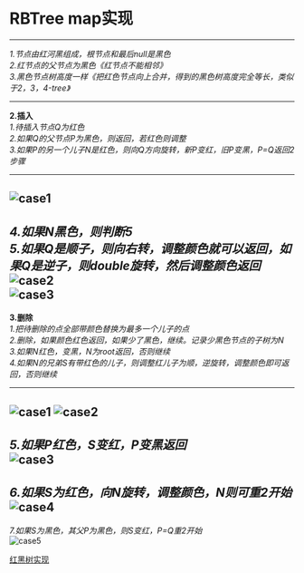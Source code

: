 # RBTree map实现
---
*1.节点由红河黑组成，根节点和最后null是黑色*  
*2.红节点的父节点为黑色《红节点不能相邻》*  
*3.黑色节点树高度一样《把红色节点向上合并，得到的黑色树高度完全等长，类似于2，3，4-tree》*  

---  

**2.插入**  
*1.待插入节点Q为红色*  
*2.如果Q的父节点P为黑色，则返回，若红色则调整*  
*3.如果P的另一个儿子N是红色，则向Q方向旋转，新P变红，旧P变黑，P=Q返回2步骤*  

---
![case1](https://upload.wikimedia.org/wikipedia/commons/thumb/d/d6/Red-black_tree_insert_case_3.svg/400px-Red-black_tree_insert_case_3.svg.png)  
---
*4.如果N黑色，则判断5*   
*5.如果Q是顺子，则向右转，调整颜色就可以返回，如果Q是逆子，则double旋转，然后调整颜色返回*   
![case2](https://upload.wikimedia.org/wikipedia/commons/thumb/8/89/Red-black_tree_insert_case_4.svg/400px-Red-black_tree_insert_case_4.svg.png)  
![case3](https://upload.wikimedia.org/wikipedia/commons/thumb/d/dc/Red-black_tree_insert_case_5.svg/400px-Red-black_tree_insert_case_5.svg.png)
---  

**3.删除**  
*1.把待删除的点全部带颜色替换为最多一个儿子的点*  
*2.删除，如果颜色红色返回，如果少了黑色，继续。记录少黑色节点的子树为N*    
*3.如果N红色，变黑，N为root返回，否则继续*  
*4.如果N的兄弟S有带红色的儿子，则调整红儿子为顺，逆旋转，调整颜色即可返回，否则继续*  

---
![case1](https://upload.wikimedia.org/wikipedia/commons/thumb/9/99/Red-black_tree_delete_case_6_as_svg.svg/337px-Red-black_tree_delete_case_6_as_svg.svg.png)
![case2](https://upload.wikimedia.org/wikipedia/commons/thumb/3/36/Red-black_tree_delete_case_5_as_svg.svg/243px-Red-black_tree_delete_case_5_as_svg.svg.png)  
---
*5.如果P红色，S变红，P变黑返回*  
![case3](https://upload.wikimedia.org/wikipedia/commons/thumb/3/3d/Red-black_tree_delete_case_4_as_svg.svg/337px-Red-black_tree_delete_case_4_as_svg.svg.png)  
---
*6.如果S为红色，向N旋转，调整颜色，N则可重2开始*  
![case4](https://upload.wikimedia.org/wikipedia/commons/thumb/5/5c/Red-black_tree_delete_case_2_as_svg.svg/337px-Red-black_tree_delete_case_2_as_svg.svg.png)  
---
*7.如果S为黑色，其父P为黑色，则S变红，P=Q重2开始*   
![case5](https://upload.wikimedia.org/wikipedia/commons/thumb/a/a0/Red-black_tree_delete_case_3_as_svg.svg/337px-Red-black_tree_delete_case_3_as_svg.svg.png)

[红黑树实现](结构算法/rb_map.cpp)
